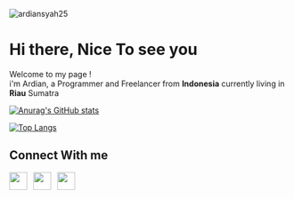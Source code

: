<p align="left"> <img src="https://komarev.com/ghpvc/?username=ardiansyah25&label=Profile%20views&color=0e75b6&style=flat" alt="ardiansyah25" /> </p>

<h1>Hi there, Nice To see you</h1>
<p>Welcome to my page ! <br> i'm Ardian, a Programmer and Freelancer from <b>Indonesia</b> currently living in <b>Riau</b> Sumatra </p>

[![Anurag's GitHub stats](https://github-readme-stats-ardiansyah25.vercel.app/api?username=ardiansyah25&show_icons=true&theme=gruvbox)](https://github.com/ardiansyah25/github-readme-stats)

[![Top Langs](https://github-readme-stats-ardiansyah25.vercel.app/api/top-langs/?username=ardiansyah25&theme=gruvbox)](https://github.com/ardiansyah25/github-readme-stats)
<!--
 - 🔭 Now I'm Working As Web Developer
- 🌱 I’m currently learning **Kotlin, Flutter and ASP**
- 🖥️ proficient in using **PHP**
- 📫 any freelance work? contact me
-->
<h2>Connect With me</h2>
<p>
<a href="https://linkedin.com/in/ardiansyahskomprofil" target="blank"><img height="32" width="32" src="https://cdn.simpleicons.org/linkedin/black/white" /></a>&ensp;
<a href="https://fb.com/ardiyansah.ardi" target="blank"><img height="32" width="32" src="https://cdn.simpleicons.org/facebook/black/white" /></a>&ensp;
<a href="https://instagram.com/aardii25" target="blank"><img height="32" width="32" src="https://cdn.simpleicons.org/instagram/black/white" /></a>&ensp;
</p>


<!--
<details>
 <summary> Github Stats</summary>
   <img src="https:/github-readme-stats-six-mu-12.vercel.app/api?username=ardiansyah25&show_icons=true" />
</picture>

</details>

-->










